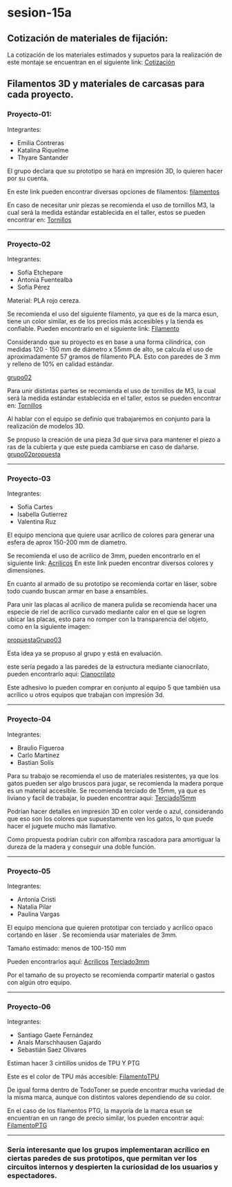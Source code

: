 # sesion-15a

## Cotización de materiales de fijación:

La cotización de los materiales estimados y supuetos para la realización de este montaje se encuentran en el siguiente link: [Cotización](https://docs.google.com/spreadsheets/d/1CT1RtA_BYuWpyJ54k9VGduSAs_nKiFYd9yf2WvjZ-4g/edit?gid=340656621#gid=340656621)


## Filamentos 3D y materiales de carcasas para cada proyecto.


### Proyecto-01: 
Integrantes:
* Emilia Contreras 
* Katalina Riquelme 
* Thyare Santander 

El grupo declara que su prototipo se hará en impresión 3D, lo quieren hacer por su cuenta.

En este link pueden encontrar diversas opciones de filamentos: [filamentos](https://www.todotoner.cl/impresoras/impresoras-3d/filamentos/tpu-500g-transparente-ppc?source_impresee=ifnkjd4mpxugs6zx83pdhziy3v&IText=filamentos%20esun)

En caso de necesitar unir piezas se recomienda el uso de tornillos M3, la cual será la medida estándar establecida en el taller, estos se pueden encontrar en: [Tornillos](https://www.cimech3d.cl/producto/perno-m3-zincado-pack-50/?srsltid=AfmBOooZL1rCLgmrz2yHb-8EatIMO3Y4J9RszVUNFPxMAbg5tHtpm0yU)

------------------------------------------

### Proyecto-02
Integrantes:
* Sofía Etchepare 
* Antonia Fuentealba 
* Sofía Pérez 

Material: PLA rojo cereza.

Se recomienda el uso del siguiente filamento, ya que es de la marca esun, tiene un color similar, es de los precios más accesibles y la tienda es confiable.
Pueden encontrarlo en el siguiente link: [Filamento](https://www.todotoner.cl/impresoras/impresoras-3d/filamentos/pla-mate-1kg-morado-claro-esun?gad_source=1&gad_campaignid=17338826608&gbraid=0AAAAADmvC_PVMoT3SZ66TqHzNozo-DSD9&gclid=CjwKCAjw6s7CBhACEiwAuHQckqzDDBkfnkPM2PYtGCCYPcrpPY9Hu1TsMn3gXh0uaMSL_N58xKuCbhoCxbMQAvD_BwE)

Considerando que su proyecto es en base a una forma cilíndrica, con medidas 120 - 150 mm de diámetro x 55mm de alto, se calcula el uso de aproximadamente 57 gramos de filamento PLA. Esto con paredes de 3 mm y relleno de 10% en calidad estándar.

[grupo02](https://github.com/AlanisMria/dis8644-2025-1-proyectos/blob/main/25-AlanisMria/sesion-15a/archivos/grupo02.png)


Para unir distintas partes se recomienda el uso de tornillos de M3, la cual será la medida estándar establecida en el taller, estos se pueden encontrar en: [Tornillos](https://www.cimech3d.cl/producto/perno-m3-zincado-pack-50/?srsltid=AfmBOooZL1rCLgmrz2yHb-8EatIMO3Y4J9RszVUNFPxMAbg5tHtpm0yU)


Al hablar con el equipo se definío que trabajaremos en conjunto para la realización de modelos 3D.

Se propuso la creación de una pieza 3d que sirva para mantener el piezo a ras de la cubierta y que este pueda cambiarse en caso de dañarse.
[grupo02propuesta](https://github.com/AlanisMria/dis8644-2025-1-proyectos/blob/main/25-AlanisMria/sesion-15a/archivos/grupo02propuesta.jpg)

------------------------------------------

### Proyecto-03
Integrantes:
* Sofía Cartes 
* Isabella Gutierrez 
* Valentina Ruz 
  
El equipo menciona que quiere usar acrílico de colores para generar una esfera de aprox 150-200 mm de diametro.

Se recomienda el uso de acrilico de 3mm, pueden encontrarlo en el siguiente link: [Acrilicos](https://novoacril.cl/acrilico-fluorescente)
En este link pueden encontrar diversos colores y dimensiones.

En cuanto al armado de su prototipo se recomienda cortar en láser, sobre todo cuando buscan armar en base a ensambles.

Para unir las placas al acrilico de manera pulida se recomienda hacer una especie de riel de acrílico curvado  mediante calor en el que se logren ubicar las placas, esto para no romper con la transparencia del objeto, como en la siguiente imagen:

[propuestaGrupo03](https://github.com/AlanisMria/dis8644-2025-1-proyectos/blob/main/25-AlanisMria/sesion-15a/archivos/propuestaGrupo03.png)

Esta idea ya se propuso al grupo y está en evaluación.

este sería pegado a las paredes de la estructura mediante cianocrilato, pueden encontrarlo aqui: [Cianocrilato](https://www.mercadolibre.cl/adhesivo-magico-acelerado-seca-9-segundos-100gr-400ml-rex-color-blanco/p/MLC44873226?pdp_filters=item_id%3AMLC1572226595&from=gshop&matt_tool=83114261&matt_word=&matt_source=google&matt_campaign_id=22116391437&matt_ad_group_id=173057321469&matt_match_type=&matt_network=g&matt_device=c&matt_creative=729566854243&matt_keyword=&matt_ad_position=&matt_ad_type=pla&matt_merchant_id=735085901&matt_product_id=MLC44873226-product&matt_product_partition_id=2388258797660&matt_target_id=pla-2388258797660&cq_src=google_ads&cq_cmp=22116391437&cq_net=g&cq_plt=gp&cq_med=pla&gad_source=1&gad_campaignid=22116391437&gbraid=0AAAAADxxu6oPwtiwzjzxrJIeq7W_xnKui&gclid=Cj0KCQjwmK_CBhCEARIsAMKwcD7jPxQUKWGo0D3Lz3jVmOcSdGZrc1dMGtJBlMCvEiQQTUCpvZU_RyMaAkJ0EALw_wcB)

Este adhesivo lo pueden comprar en conjunto al equipo 5 que también usa acrílico u otros equipos que trabajan con impresión 3d.

------------------------------------------


### Proyecto-04
Integrantes:
* Braulio Figueroa 
* Carlo Martínez
* Bastian Solís 

Para su trabajo se recomienda el uso de materiales resistentes, ya que los gatos pueden ser algo bruscos para jugar, se recomienda la madera porque es un material accesible.
Se recomienda terciado de 15mm, ya que es liviano y facil de trabajar, lo pueden encontrar aqui: [Terciado15mm](https://www.imperial.cl/terciados/terciado-estructural-15mm-120x240mt/product/74734) 

Podrían hacer detalles en impresión 3D en color verde o azul, considerando que eso son los colores que supuestamente ven los gatos, lo que puede hacer el juguete mucho más llamativo.

Como propuesta podrían cubrir con alfombra rascadora para amortiguar la dureza de la madera y conseguir una doble función.

------------------------------------------


### Proyecto-05
Integrantes:
* Antonia Cristi 
* Natalia Pilar 
* Paulina Vargas 

El equipo menciona que quieren prototipar con terciado y acrílico opaco cortando en láser
. 
Se recomienda usar materiales de 3mm.

Tamaño estimado: menos de 100-150 mm

Pueden encontrarlos aquí: [Acrilicos](https://novoacril.cl/acrilico-color-2)
[Terciado3mm](https://www.imperial.cl/terciados/terciado-eucaliptus-rosado-3mm-162x220mt/product/95091?utm_term=&utm_campaign=Aon+%3E+Smart+Shopping+%3E+Contrucci%C3%B3n&utm_source=adwords&utm_medium=ppc&hsa_acc=4470782678&hsa_cam=17825982424&hsa_grp=&hsa_ad=&hsa_src=x&hsa_tgt=&hsa_kw=&hsa_mt=&hsa_net=adwords&hsa_ver=3&gad_source=1&gad_campaignid=17181152287&gbraid=0AAAAACwuZls9Iz2N1kYyZrMSiZwWIGUH5&gclid=CjwKCAjw6s7CBhACEiwAuHQckmXnOa0cWlJVUWQxYehRvBGB9j5DDSY2t_QaP9Z1rjH7k-kHd1HFEhoCJ3MQAvD_BwE)

Por el tamaño de su proyecto se recomienda compartir material o gastos con algún otro equipo.

------------------------------------------


### Proyecto-06
Integrantes:
* Santiago Gaete Fernández 
* Anaís Marschhausen Gajardo
* Sebastián Saez Olivares

Estiman hacer 3 cintillos unidos de TPU Y PTG

Este es el color de TPU más accesible:
[FilamentoTPU](https://www.todotoner.cl/impresoras/impresoras-3d/filamentos/tpu-500g-transparente-ppc?source_impresee=ifnkjd4mpxugs6zx83pdhziy3v)

De igual forma dentro de TodoToner se puede encontrar mucha variedad de la misma marca, aunque con distintos valores dependiendo de su color.

En el caso de los filamentos PTG, la mayoría de la marca esun se encuentran en un rango de precio similar, los pueden encontrar aquí:
[FilamentoPTG](https://www.todotoner.cl/impresoras/impresoras-3d/filamentos/tpu-500g-transparente-ppc?source_impresee=ifnkjd4mpxugs6zx83pdhziy3v&IText=ptg)


------------------------------------------


### Sería interesante que los grupos implementaran acrílico en ciertas paredes de sus prototipos, que permitan ver los circuitos internos y despierten la curiosidad de los usuarios y espectadores.



